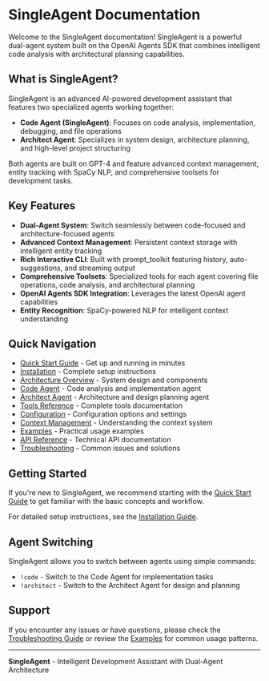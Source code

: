 # SingleAgent Documentation

Welcome to the SingleAgent documentation! SingleAgent is a powerful dual-agent system built on the OpenAI Agents SDK that combines intelligent code analysis with architectural planning capabilities.

## What is SingleAgent?

SingleAgent is an advanced AI-powered development assistant that features two specialized agents working together:

- **Code Agent (SingleAgent)**: Focuses on code analysis, implementation, debugging, and file operations
- **Architect Agent**: Specializes in system design, architecture planning, and high-level project structuring

Both agents are built on GPT-4 and feature advanced context management, entity tracking with SpaCy NLP, and comprehensive toolsets for development tasks.

## Key Features

- **Dual-Agent System**: Switch seamlessly between code-focused and architecture-focused agents
- **Advanced Context Management**: Persistent context storage with intelligent entity tracking
- **Rich Interactive CLI**: Built with prompt_toolkit featuring history, auto-suggestions, and streaming output
- **Comprehensive Toolsets**: Specialized tools for each agent covering file operations, code analysis, and architectural planning
- **OpenAI Agents SDK Integration**: Leverages the latest OpenAI agent capabilities
- **Entity Recognition**: SpaCy-powered NLP for intelligent context understanding

## Quick Navigation

- [Quick Start Guide](quickstart.md) - Get up and running in minutes
- [Installation](installation.md) - Complete setup instructions
- [Architecture Overview](architecture.md) - System design and components
- [Code Agent](code-agent.md) - Code analysis and implementation agent
- [Architect Agent](architect-agent.md) - Architecture and design planning agent
- [Tools Reference](tools.md) - Complete tools documentation
- [Configuration](configuration.md) - Configuration options and settings
- [Context Management](context-management.md) - Understanding the context system
- [Examples](examples.md) - Practical usage examples
- [API Reference](api-reference.md) - Technical API documentation
- [Troubleshooting](troubleshooting.md) - Common issues and solutions

## Getting Started

If you're new to SingleAgent, we recommend starting with the [Quick Start Guide](quickstart.md) to get familiar with the basic concepts and workflow.

For detailed setup instructions, see the [Installation Guide](installation.md).

## Agent Switching

SingleAgent allows you to switch between agents using simple commands:

- `!code` - Switch to the Code Agent for implementation tasks
- `!architect` - Switch to the Architect Agent for design and planning

## Support

If you encounter any issues or have questions, please check the [Troubleshooting Guide](troubleshooting.md) or review the [Examples](examples.md) for common usage patterns.

---

**SingleAgent** - Intelligent Development Assistant with Dual-Agent Architecture
